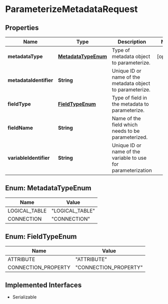 

# ParameterizeMetadataRequest


## Properties

| Name | Type | Description | Notes |
|------------ | ------------- | ------------- | -------------|
|**metadataType** | [**MetadataTypeEnum**](#MetadataTypeEnum) | Type of metadata object to parameterize. |  [optional] |
|**metadataIdentifier** | **String** | Unique ID or name of the metadata object to parameterize. |  |
|**fieldType** | [**FieldTypeEnum**](#FieldTypeEnum) | Type of field in the metadata to parameterize. |  |
|**fieldName** | **String** | Name of the field which needs to be parameterized. |  |
|**variableIdentifier** | **String** | Unique ID or name of the variable to use for parameterization |  |



## Enum: MetadataTypeEnum

| Name | Value |
|---- | -----|
| LOGICAL_TABLE | &quot;LOGICAL_TABLE&quot; |
| CONNECTION | &quot;CONNECTION&quot; |



## Enum: FieldTypeEnum

| Name | Value |
|---- | -----|
| ATTRIBUTE | &quot;ATTRIBUTE&quot; |
| CONNECTION_PROPERTY | &quot;CONNECTION_PROPERTY&quot; |


## Implemented Interfaces

* Serializable


